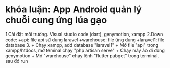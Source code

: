 # khóa luận: App Android quản lý chuỗi cung ứng lúa gạo
1.Cài đặt môi trường. Visual studio code (dart), genymotion, xampp
2.Down code: 
	+api: file api sử dụng laravel
	+warehouse: file ứng dụng
	+laravel1: file database
3. 
	+ Chạy xampp, add database "laravel1"
	+ Mở file "api" trong xampp/htdocs, mở teminal chạy "php artisan serve"
	+ Chạy máy ảo di động genymotion
	+ Mở "warehouse" chạy lệnh "flutter pubget" trong terminal, sau đó run
